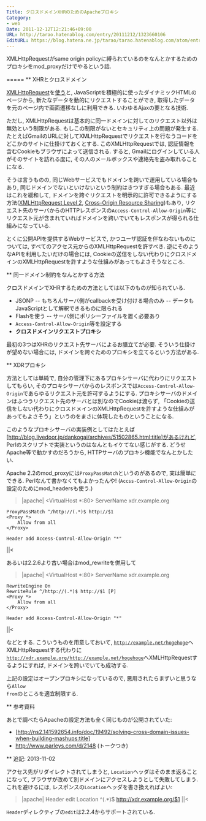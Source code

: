 ```yaml
---
Title: クロスドメインXHRのためのApacheプロキシ
Category:
- web
Date: 2011-12-12T12:21:46+09:00
URL: http://tarao.hatenablog.com/entry/20111212/1323660106
EditURL: https://blog.hatena.ne.jp/tarao/tarao.hatenablog.com/atom/entry/6653586347149236118
---
```


XMLHttpRequestがsame origin policyに縛られているのをなんとかするためのプロキシをmod_proxyだけでやるという話.

=====
** XHRとクロスドメイン

<a href="http://www.w3.org/TR/XMLHttpRequest/">XMLHttpRequest</a>を<a href="https://developer.mozilla.org/en/DOM/XMLHttpRequest/Using_XMLHttpRequest">使う</a>と, JavaScriptを積極的に使ったダイナミックHTMLのページから, 新たなデータを動的にリクエストすることができ, 取得したデータを元のページ内で画面遷移なしに利用できる. いわゆるAjaxの要となる技術.

ただし, XMLHttpRequestは基本的に同一ドメインに対してのリクエスト以外は無効という制限がある. もしこの制限がないとセキュリティ上の問題が発生する. たとえばGmailのURLに対してXMLHttpRequestでリクエストを行なうコードをどこかのサイトに仕掛けておくとする. このXMLHttpRequestでは, 認証情報を含むCookieもブラウザによって送信される. すると, Gmailにログインしている人がそのサイトを訪れる度に, その人のメールボックスや連絡先を盗み取れることになる.

そうは言うものの, 同じWebサービスでもドメインを跨いで運用している場合もあり, 同じドメインでないといけないという制約はきつすぎる場合もある. 最近はこれを緩和して, ドメインを跨ぐリクエストを明示的に許可できるようにする方法(<a href="http://www.w3.org/TR/XMLHttpRequest2/">XMLHttpRequest Level 2</a>, <a href="http://www.w3.org/TR/cors/">Cross-Origin Resource Sharing</a>)もあり, リクエスト先のサーバからのHTTPレスポンスの<code>Access-Control-Allow-Origin</code>等にリクエスト元が含まれていればドメインを跨いでいてもレスポンスが得られる仕組みになっている.

とくに公開APIを提供するWebサービスで, かつユーザ認証を伴なわないものについては, すべてのアクセス元からのXMLHttpRequestを許すべき. 逆にそのようなAPIを利用したいだけの場合には, Cookieの送信をしない代わりにクロスドメインのXMLHttpRequestを許すような仕組みがあってもよさそうなところ.

** 同一ドメイン制約をなんとかする方法

クロスドメインでXHRするための方法としては以下のものが知られている.
- JSONP
-- もちろんサーバ側がcallbackを受け付ける場合のみ
-- データもJavaScriptとして解釈できるものに限られる
- Flashを使う
-- サーバ側にポリシーファイルを置く必要あり
- <code>Access-Control-Allow-Origin</code>等を設定する
- <b>クロスドメインリクエストプロキシ</b>

最初の3つはXHRのリクエスト先サーバによるお膳立てが必要. そういう仕掛けが望めない場合には, ドメインを跨ぐためのプロキシを立てるという方法がある.

** XDRプロキシ

方法としては単純で, 自分の管理下にあるプロキシサーバに代わりにリクエストしてもらい, そのプロキシサーバからのレスポンスでは<code>Access-Control-Allow-Origin</code>であらゆるリクエスト元を許可するようにする. プロキシサーバのドメインはふつうリクエスト先のサーバとは別なのでCookieは渡らず, 「Cookieの送信をしない代わりにクロスドメインのXMLHttpRequestを許すような仕組みがあってもよさそう」というのをまさに体現したものということになる.

このようなプロキシサーバの実装例としてはたとえば[http://blog.livedoor.jp/dankogai/archives/51502865.html:title]があるけれど, Perlのスクリプトで実装というのはなんともイケてない感じがする. どうせApache等で動かすのだろうから, HTTPサーバのプロキシ機能でなんとかしたい.

Apache 2.2のmod_proxyには<code>ProxyPassMatch</code>というのがあるので, 実は簡単にできる. Perlなんて書かなくてもよかったんや! (<code>Accss-Control-Allow-Origin</code>の設定のためにmod_headersも使う.)

>|apache|
<VirtualHost *:80>
    ServerName xdr.example.org

    ProxyPassMatch ^/http://(.*)$ http://$1
    <Proxy *>
        Allow from all
    </Proxy>

    Header add Access-Control-Allow-Origin "*"
</VirtualHost>
||<

あるいは2.2.6より古い場合はmod_rewriteを併用して

>|apache|
<VirtualHost *:80>
    ServerName xdr.example.org

    RewriteEngine On
    RewriteRule ^/http://(.*)$ http://$1 [P]
    <Proxy *>
        Allow from all
    </Proxy>

    Header add Access-Control-Allow-Origin "*"
</VirtualHost>
||<

などとする. こういうものを用意しておいて, <code>http://example.net/hogehoge</code>へXMLHttpRequestする代わりに<code>http://xdr.example.org/http://example.net/hogehoge</code>へXMLHttpRequestするようにすれば, ドメインを跨いでいても成功する.

上記の設定はオープンプロキシになっているので, 悪用されたらまずいと思うなら<code>Allow from</code>のところを適宜制限する.

** 参考資料

あとで調べたらApacheの設定方法も全く同じものが公開されていた:
- [http://ns2.141592654.info/doc/19492/solving-cross-domain-issues-when-building-mashups:title]
- http://www.parleys.com/d/2148 (トークつき)

** 追記: 2013-11-02

アクセス先がリダイレクトされてしまうと, <code>Location</code>ヘッダはそのまま返ることになって, ブラウザが改めて別ドメインにアクセスしようとして失敗してしまう. これを避けるには, レスポンスの<code>Location</code>ヘッダを書き換えればよい:

>|apache|
    Header edit Location ^(.*)$ http://xdr.example.org/$1
||<

<code>Header</code>ディレクティブの<code>edit</code>は2.2.4からサポートされている.
